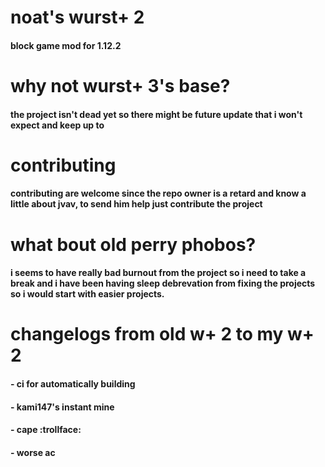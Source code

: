 # noat's wurst+ 2
#### block game mod for 1.12.2
# why not wurst+ 3's base?
#### the project isn't dead yet so there might be future update that i won't expect and keep up to
# contributing
#### contributing are welcome since the repo owner is a retard and know a little about jvav, to send him help just contribute the project
# what bout old perry phobos?
#### i seems to have really bad burnout from the project so i need to take a break and i have been having sleep debrevation from fixing the projects so i would start with easier projects.
# changelogs from old w+ 2 to my w+ 2
#### - ci for automatically building
#### - kami147's instant mine
#### - cape :trollface:
#### - worse ac
